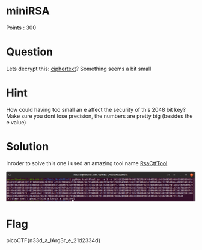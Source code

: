 # miniRSA

Points : 300

# Question

Lets decrypt this: [ciphertext](ciphertext.txt)? Something seems a bit small

# Hint 

How could having too small an e affect the security of this 2048 bit key?
Make sure you dont lose precision, the numbers are pretty big (besides the e value)

# Solution

Inroder to solve this one i used an amazing tool name [RsaCtfTool](https://github.com/Ganapati/RsaCtfTool)


![Screenshot](miniRsa.png)


# Flag
picoCTF{n33d_a_lArg3r_e_21d2334d}

